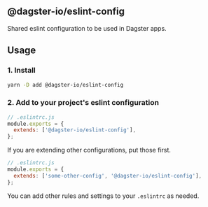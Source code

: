 ## @dagster-io/eslint-config

Shared eslint configuration to be used in Dagster apps.

## Usage

### 1. Install

```bash
yarn -D add @dagster-io/eslint-config
```

### 2. Add to your project's eslint configuration

```js
// .eslintrc.js
module.exports = {
  extends: ['@dagster-io/eslint-config'],
};
```

If you are extending other configurations, put those first.

```js
// .eslintrc.js
module.exports = {
  extends: ['some-other-config', '@dagster-io/eslint-config'],
};
```

You can add other rules and settings to your `.eslintrc` as needed.
